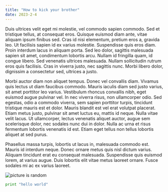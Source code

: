 ```yaml
---
title: "How to kick your brother"
date: 2023-2-4
---
```


Duis ultrices velit eget mi molestie, vel commodo sapien commodo. Sed et tristique tellus, at consequat eros. Quisque euismod diam ante, vitae aliquam ipsum finibus sed. Cras id nisi elementum, pretium eros a, gravida leo. Ut facilisis sapien id ex varius molestie. Suspendisse quis eros diam. Proin interdum lacus in aliquam porta. Sed leo dolor, sagittis malesuada sapien sit amet, condimentum lobortis arcu. Nullam id fringilla quam, id congue libero. Sed venenatis ultrices malesuada. Nullam sollicitudin rutrum eros quis facilisis. Cras in viverra justo, nec sagittis nunc. Morbi libero dolor, dignissim a consectetur sed, ultrices a justo.

Morbi auctor diam non aliquet tempus. Donec vel convallis diam. Vivamus quis lectus ut diam faucibus commodo. Mauris iaculis diam sed justo varius, sit amet porttitor leo varius. Vestibulum rhoncus convallis nibh, eget euismod augue pulvinar vel. In nec viverra risus, non ullamcorper odio. Sed egestas, odio a commodo viverra, sem sapien porttitor turpis, tincidunt tristique mauris est et dolor. Mauris blandit est vel erat volutpat placerat. Etiam metus justo, pulvinar sit amet luctus eu, mattis id neque. Nulla vitae velit lacus. Ut ullamcorper, lectus venenatis aliquet auctor, augue sem scelerisque dolor, nec sodales nunc dui in dolor. Nulla ac urna et risus fermentum lobortis venenatis id est. Etiam eget tellus non tellus lobortis aliquet at sed purus.

Phasellus massa turpis, lobortis ut lacus in, malesuada commodo est. Mauris id interdum neque. Donec ornare metus quis nisl dictum varius. Aliquam tincidunt erat eu consequat malesuada. Suspendisse quis euismod lorem, at varius augue. Duis lobortis elit vitae metus laoreet ornare. Fusce sodales mi ac ex varius laoreet.

![picture is random](https://encrypted-tbn0.gstatic.com/images?q=tbn:ANd9GcRD_gTG_W0gNIGyWkhFq-ifMlFkAA9rb3RoJ8Uz1BaI&s)

```python
print "hello world"
```
